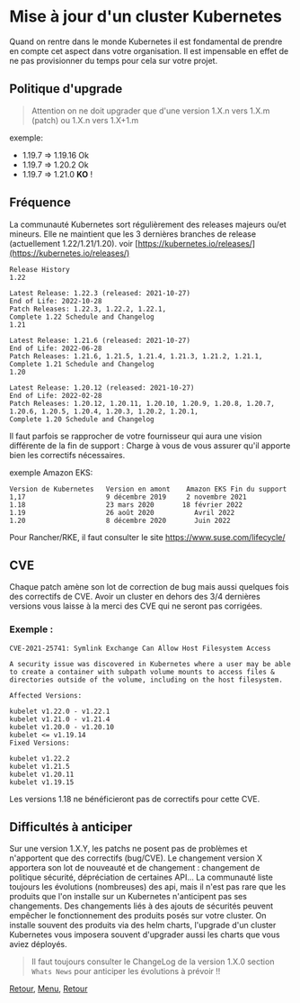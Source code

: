 # Mise à jour d'un cluster Kubernetes
Quand on rentre dans le monde Kubernetes il est fondamental de prendre en compte cet aspect dans votre organisation. 
Il est impensable en effet de ne pas provisionner du temps pour cela sur votre projet.

## Politique d'upgrade
> Attention on ne doit upgrader que d'une version 1.X.n vers 1.X.m (patch) ou 1.X.n vers 1.X+1.m

exemple:  
- 1.19.7 => 1.19.16 Ok 
- 1.19.7 => 1.20.2 Ok
- 1.19.7 => 1.21.0 **KO** !

## Fréquence
La communauté Kubernetes sort régulièrement des releases majeurs ou/et mineurs. Elle ne maintient que les 3 dernières branches de release (actuellement 1.22/1.21/1.20).
voir [https://kubernetes.io/releases/](https://kubernetes.io/releases/)

```
Release History 
1.22

Latest Release: 1.22.3 (released: 2021-10-27) 
End of Life: 2022-10-28 
Patch Releases: 1.22.3, 1.22.2, 1.22.1, 
Complete 1.22 Schedule and Changelog
1.21

Latest Release: 1.21.6 (released: 2021-10-27) 
End of Life: 2022-06-28 
Patch Releases: 1.21.6, 1.21.5, 1.21.4, 1.21.3, 1.21.2, 1.21.1, 
Complete 1.21 Schedule and Changelog
1.20

Latest Release: 1.20.12 (released: 2021-10-27) 
End of Life: 2022-02-28 
Patch Releases: 1.20.12, 1.20.11, 1.20.10, 1.20.9, 1.20.8, 1.20.7, 1.20.6, 1.20.5, 1.20.4, 1.20.3, 1.20.2, 1.20.1, 
Complete 1.20 Schedule and Changelog
```

Il faut parfois se rapprocher de votre fournisseur qui aura une vision différente de la fin de support :
Charge à vous de vous assurer qu'il apporte bien les correctifs nécessaires. 

exemple Amazon EKS: 
```
Version de Kubernetes	Version en amont	Amazon EKS Fin du support
1,17	                9 décembre 2019	    2 novembre 2021
1.18	                23 mars 2020	   18 février 2022
1.19	                26 août 2020	      Avril 2022
1.20	                8 décembre 2020	      Juin 2022
```
Pour Rancher/RKE, il faut consulter le site https://www.suse.com/lifecycle/ 

## CVE
Chaque patch amène son lot de correction de bug mais aussi quelques fois des correctifs de CVE.
Avoir un cluster en dehors des 3/4 dernières versions vous laisse à la merci des CVE qui ne seront pas corrigées.

### Exemple :
```
CVE-2021-25741: Symlink Exchange Can Allow Host Filesystem Access

A security issue was discovered in Kubernetes where a user may be able to create a container with subpath volume mounts to access files & directories outside of the volume, including on the host filesystem.

Affected Versions:

kubelet v1.22.0 - v1.22.1
kubelet v1.21.0 - v1.21.4
kubelet v1.20.0 - v1.20.10
kubelet <= v1.19.14
Fixed Versions:

kubelet v1.22.2
kubelet v1.21.5
kubelet v1.20.11
kubelet v1.19.15
```
Les versions 1.18 ne bénéficieront pas de correctifs pour cette CVE.

## Difficultés à anticiper
Sur une version 1.X.Y, les patchs ne posent pas de problèmes et n'apportent que des correctifs (bug/CVE).
Le changement version X apportera son lot de nouveauté et de changement : changement de politique sécurité, dépréciation de certaines API...
La communauté liste toujours les évolutions (nombreuses) des api, mais il n'est pas rare que les produits que l'on installe sur un Kubernetes n'anticipent pas ses changements.
Des changements liés à des ajouts de sécurités peuvent empêcher le fonctionnement des produits posés sur votre cluster.
On installe souvent des produits via des helm charts, l'upgrade d'un cluster Kubernetes vous imposera souvent d'upgrader aussi les charts que vous aviez déployés.
> Il faut toujours consulter le ChangeLog de la version 1.X.0 section `Whats News` pour anticiper les évolutions à prévoir !!


[Retour](https://obeyler.github.io/Formation-K8S/Chapitres/Maj.html), [Menu](https://obeyler.github.io/Formation-K8S/), [Retour](https://obeyler.github.io/Formation-K8S/Tools/Helm.html)
